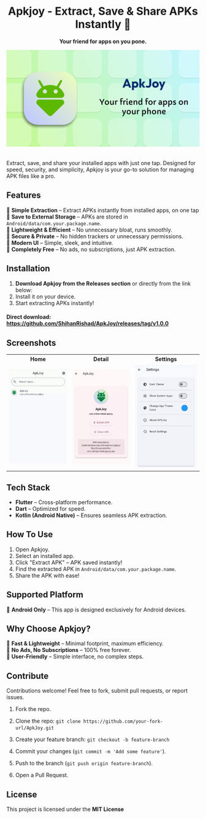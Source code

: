 <h1 align="center"> Apkjoy - Extract, Save & Share APKs Instantly 🚀 </h1>
<p align="center">
<strong>Your friend for apps on you pone.</strong>
</p>
<img src="assets/images/banner.png" alt="banner">

<br>Extract, save, and share your installed apps with just one tap. Designed for speed, security, and simplicity, Apkjoy is your go-to solution for managing APK files like a pro.

## Features

🔘 **Simple Extraction** – Extract APKs instantly from installed apps, on one tap  
🔘 **Save to External Storage** – APKs are stored in `Android/data/com.your.package.name`.  
🔘 **Lightweight & Efficient** – No unnecessary bloat, runs smoothly.  
🔘 **Secure & Private** – No hidden trackers or unnecessary permissions.  
🔘 **Modern UI** – Simple, sleek, and intuitive.  
🔘 **Completely Free** – No ads, no subscriptions, just APK extraction.  


## Installation

1. **Download Apkjoy from the Releases section** or directly from the link below:
2. Install it on your device.  
3. Start extracting APKs instantly!  
<h4>
Direct download: <a href="https://github.com/ShihanRishad/ApkJoy/releases/tag/v1.0.0">https://github.com/ShihanRishad/ApkJoy/releases/tag/v1.0.0</a>
</h4>

## Screenshots

<table align="center">
<tr>
<th>Home</th><th>Detail</th><th>Settings</th>
</tr>
<tr>
<td><img src="assets/images/screenshot_list.png" alt="home page"/></td>
<td><img src="assets/images/screenshot_detail2.png" alt="detail page"/></td>
<td><img src="assets/images/screenshot_settings.png" alt="settings page"/></td>
</tr>
</table>



## Tech Stack

- **Flutter** – Cross-platform performance.  
- **Dart** – Optimized for speed.  
- **Kotlin (Android Native)** – Ensures seamless APK extraction.  



## How To Use

1. Open Apkjoy.
2. Select an installed app.
3. Click "Extract APK" – APK saved instantly!
4. Find the extracted APK in `Android/data/com.your.package.name`.
5. Share the APK with ease!


## Supported Platform

📌 **Android Only** – This app is designed exclusively for Android devices.



<!-- ## Permissions Used

- **Storage Access**

 -->


## Why Choose Apkjoy?

🔹 **Fast & Lightweight** – Minimal footprint, maximum efficiency.  
🔹 **No Ads, No Subscriptions** – 100% free forever.  
🔹 **User-Friendly** – Simple interface, no complex steps.  



## Contribute

Contributions welcome! Feel free to fork, submit pull requests, or report issues.  

1. Fork the repo.
2. Clone the repo: 
`git clone https://github.com/your-fork-url/ApkJoy.git`

3. Create your feature branch:
`git checkout -b feature-branch`

4. Commit your changes (`git commit -m 'Add some feature'`).

5. Push to the branch (`git push origin feature-branch`).
6. Open a Pull Request.


## License

This project is licensed under the **MIT License**
